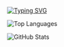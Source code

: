 [![Typing SVG](https://readme-typing-svg.demolab.com/?lines=Welcome+to+my+GitHub!;Cpppppppppppppppзppppppp)](https://git.io/typing-svg)

![Top Languages](https://github-readme-stats.vercel.app/api/top-langs/?username=GeorgiyIshchenko&layout=compact&theme=blue_navy)

![GitHub Stats](https://github-readme-stats.vercel.app/api?username=GeorgiyIshchenko&show_icons=true&count_private=true&theme=blue_navy)

<!--
**GeorgiyIshchenko/GeorgiyIshchenko** is a ✨ _special_ ✨ repository because its `README.md` (this file) appears on your GitHub profile.

Here are some ideas to get you started:

- 🔭 I’m currently working on ...
- 🌱 I’m currently learning ...
- 👯 I’m looking to collaborate on ...
- 🤔 I’m looking for help with ...
- 💬 Ask me about ...
- 📫 How to reach me: ...
- 😄 Pronouns: ...
- ⚡ Fun fact: ...
-->
